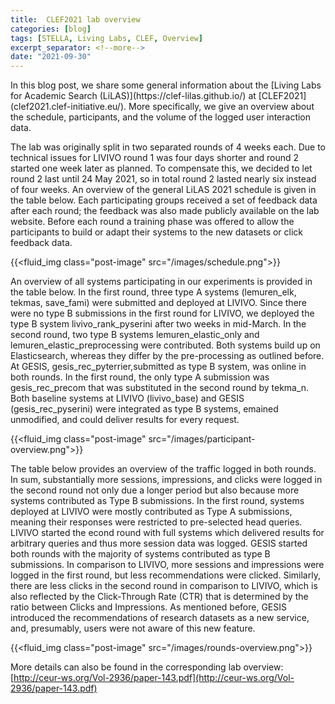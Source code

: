 ```yaml
---
title:  CLEF2021 lab overview
categories: [blog]
tags: [STELLA, Living Labs, CLEF, Overview]
excerpt_separator: <!--more-->
date: "2021-09-30"
---
```


<p>
In this blog post, we share some general information about the [Living Labs for Academic Search (LiLAS)](https://clef-lilas.github.io/) at [CLEF2021](clef2021.clef-initiative.eu/). More specifically, we give an overview about the schedule, participants, and the volume of the logged user interaction data.

<!--more-->


The lab was originally split in two separated rounds of 4 weeks each. Due to technical issues for LIVIVO round 1 was four days shorter and round 2 started one week later as planned. To compensate this, we decided to let round 2 last until 24 May 2021, so in total round 2 lasted nearly six instead of four weeks. An overview of the general LiLAS 2021 schedule is given in the table below. Each participating groups received a set of feedback data after each round; the feedback was also made publicly available on the lab website. Before each round a training phase was offered to allow the participants to build or adapt their systems to the new datasets or click feedback data.

{{<fluid_img class="post-image" src="/images/schedule.png">}}

An overview of all systems participating in our experiments is provided in the table below. In the first round, three type A systems (lemuren_elk, tekmas, save_fami) were submitted and deployed at LIVIVO. Since there were no type B submissions in the first round for LIVIVO, we deployed the type B system livivo_rank_pyserini after two weeks in mid-March. In the second round, two type B systems lemuren_elastic_only and lemuren_elastic_preprocessing were contributed. Both systems build up on Elasticsearch, whereas they differ by the pre-processing as outlined before. At GESIS, gesis_rec_pyterrier,submitted as type B system, was online in both rounds. In the first round, the only type A submission was gesis_rec_precom that was substituted in the second round by tekma_n. Both baseline systems at LIVIVO (livivo_base) and GESIS (gesis_rec_pyserini) were integrated as type B systems, emained unmodified, and could deliver results for every request. 

{{<fluid_img class="post-image" src="/images/participant-overview.png">}}

The table below provides an overview of the traffic logged in both rounds. In sum, substantially more sessions, impressions, and clicks were logged in the second round not only due a longer period but also because more systems contributed as Type B submissions. In the first round, systems deployed at LIVIVO were mostly contributed as Type A submissions, meaning their responses were restricted to pre-selected head queries. LIVIVO started the  econd round with full systems which delivered results for arbitrary queries and thus more session data was logged. GESIS started both rounds with the majority of systems contributed as type B submissions. In comparison to LIVIVO, more sessions and impressions were logged in the first round, but less recommendations were clicked. Similarly, there are less clicks in the second round in comparison to LIVIVO, which is also reflected by the Click-Through Rate (CTR) that is determined by the ratio between Clicks and Impressions. As mentioned before, GESIS introduced the recommendations of research datasets as a new service, and, presumably, users were not aware of this new feature.

{{<fluid_img class="post-image" src="/images/rounds-overview.png">}}

More details can also be found in the corresponding lab overview: [http://ceur-ws.org/Vol-2936/paper-143.pdf](http://ceur-ws.org/Vol-2936/paper-143.pdf)
</p>